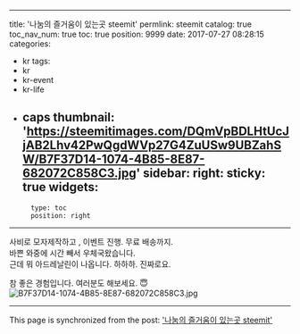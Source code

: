 
---
title: '나눔의 즐거움이 있는곳 steemit'
permlink: steemit
catalog: true
toc_nav_num: true
toc: true
position: 9999
date: 2017-07-27 08:28:15
categories:
- kr
tags:
- kr
- kr-event
- kr-life
- caps
thumbnail: 'https://steemitimages.com/DQmVpBDLHtUcJjAB2Lhv42PwQgdWVp27G4ZuUSw9UBZahSW/B7F37D14-1074-4B85-8E87-682072C858C3.jpg'
sidebar:
    right:
        sticky: true
widgets:
    -
        type: toc
        position: right
---


사비로 모자제작하고 , 이벤트 진행. 무료 배송까지.  
바쁜 와중에 시간 빼서 우체국왔습니다.   
근데 뭐 아드레날린이 나옵니다.  하하하. 진짜로요.  

참 좋은 경험입니다.  여러분도 해보세요.  😇![B7F37D14-1074-4B85-8E87-682072C858C3.jpg](https://steemitimages.com/DQmVpBDLHtUcJjAB2Lhv42PwQgdWVp27G4ZuUSw9UBZahSW/B7F37D14-1074-4B85-8E87-682072C858C3.jpg)

- - -

This page is synchronized from the post: ['나눔의 즐거움이 있는곳 steemit'](https://steemit.com/@kingbit/steemit)

